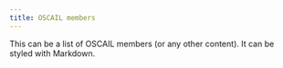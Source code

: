 ```yaml
---
title: OSCAIL members
---
```

This can be a list of OSCAIL members (or any other content).
It can be styled with Markdown.
